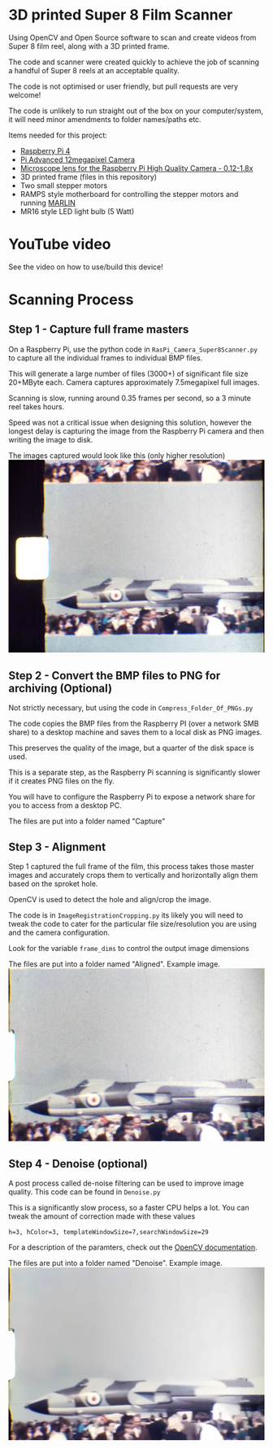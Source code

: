 # 3D printed Super 8 Film Scanner

Using OpenCV and Open Source software to scan and create videos from Super 8 film reel, along with a 3D printed frame.

The code and scanner were created quickly to achieve the job of scanning a handful of Super 8 reels at an acceptable quality.

The code is not optimised or user friendly, but pull requests are very welcome!

The code is unlikely to run straight out of the box on your computer/system, it will need minor amendments to folder names/paths etc.


Items needed for this project:
* [Raspberry Pi 4](https://www.raspberrypi.com/products/raspberry-pi-4-model-b/)
* [Pi Advanced 12megapixel Camera](https://www.raspberrypi.com/products/raspberry-pi-high-quality-camera/)
* [Microscope lens for the Raspberry Pi High Quality Camera - 0.12-1.8x](https://shop.pimoroni.com/products/microscope-lens-0-12-1-8x)
* 3D printed frame (files in this repository)
* Two small stepper motors
* RAMPS style motherboard for controlling the stepper motors and running [MARLIN](https://github.com/MarlinFirmware/Marlin)
* MR16 style LED light bulb (5 Watt)

# YouTube video

See the video on how to use/build this device!

# Scanning Process

## Step 1 - Capture full frame masters

On a Raspberry Pi, use the python code in `RasPi_Camera_Super8Scanner.py` to capture all the individual frames to individual BMP files.

This will generate a large number of files (3000+) of significant file size 20+MByte each.  Camera captures approximately 7.5megapixel full images.

Scanning is slow, running around 0.35 frames per second, so a 3 minute reel takes hours.  

Speed was not a critical issue when designing this solution, however the longest delay is capturing the image from the Raspberry Pi camera and then writing the image to disk.

The images captured would look like this (only higher resolution)
![Full frame sample image](Sample_Images/Full_Frame_Sample.png)

## Step 2 - Convert the BMP files to PNG for archiving (Optional)

Not strictly necessary, but using the code in `Compress_Folder_Of_PNGs.py` 

The code copies the BMP files from the Raspberry PI (over a network SMB share) to a desktop machine and saves them to a local disk as PNG images.

This preserves the quality of the image, but a quarter of the disk space is used.

This is a separate step, as the Raspberry Pi scanning is significantly slower if it creates PNG files on the fly.

You will have to configure the Raspberry Pi to expose a network share for you to access from a desktop PC.

The files are put into a folder named "Capture"

## Step 3 - Alignment

Step 1 captured the full frame of the film, this process takes those master images and accurately crops them to vertically and horizontally align them based on the sproket hole.

OpenCV is used to detect the hole and align/crop the image.

The code is in `ImageRegistrationCropping.py` its likely you will need to tweak the code to cater for the particular file size/resolution you are using and the camera configuration.

Look for the variable `frame_dims` to control the output image dimensions

The files are put into a folder named "Aligned".  Example image.
![Aligned frame sample image](Sample_Images/Aligned_Sample.png)

## Step 4 - Denoise (optional)

A post process called de-noise filtering can be used to improve image quality.  This code can be found in `Denoise.py`

This is a significantly slow process, so a faster CPU helps a lot.  You can tweak the amount of correction made with these values

```
h=3, hColor=3, templateWindowSize=7,searchWindowSize=29
```

For a description of the paramters, check out the [OpenCV documentation](https://docs.opencv.org/3.4/d1/d79/group__photo__denoise.html#gaa501e71f52fb2dc17ff8ca5e7d2d3619).

The files are put into a folder named "Denoise".  Example image.
![Frame after denoise filtering](Sample_Images/After_DeNoise.png)
